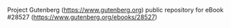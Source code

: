 Project Gutenberg (https://www.gutenberg.org) public repository for eBook #28527 (https://www.gutenberg.org/ebooks/28527)
